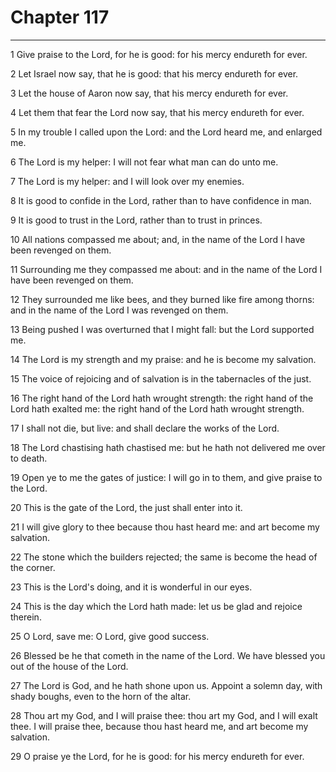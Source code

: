 # Chapter 117

***

1 Give praise to the Lord, for he is good: for his mercy endureth for ever.

2 Let Israel now say, that he is good: that his mercy endureth for ever.

3 Let the house of Aaron now say, that his mercy endureth for ever.

4 Let them that fear the Lord now say, that his mercy endureth for ever.

5 In my trouble I called upon the Lord: and the Lord heard me, and enlarged me.

6 The Lord is my helper: I will not fear what man can do unto me.

7 The Lord is my helper: and I will look over my enemies.

8 It is good to confide in the Lord, rather than to have confidence in man.

9 It is good to trust in the Lord, rather than to trust in princes.

10 All nations compassed me about; and, in the name of the Lord I have been revenged on them.

11 Surrounding me they compassed me about: and in the name of the Lord I have been revenged on them.

12 They surrounded me like bees, and they burned like fire among thorns: and in the name of the Lord I was revenged on them.

13 Being pushed I was overturned that I might fall: but the Lord supported me.

14 The Lord is my strength and my praise: and he is become my salvation.

15 The voice of rejoicing and of salvation is in the tabernacles of the just.

16 The right hand of the Lord hath wrought strength: the right hand of the Lord hath exalted me: the right hand of the Lord hath wrought strength.

17 I shall not die, but live: and shall declare the works of the Lord.

18 The Lord chastising hath chastised me: but he hath not delivered me over to death.

19 Open ye to me the gates of justice: I will go in to them, and give praise to the Lord.

20 This is the gate of the Lord, the just shall enter into it.

21 I will give glory to thee because thou hast heard me: and art become my salvation.

22 The stone which the builders rejected; the same is become the head of the corner.

23 This is the Lord's doing, and it is wonderful in our eyes.

24 This is the day which the Lord hath made: let us be glad and rejoice therein.

25 O Lord, save me: O Lord, give good success.

26 Blessed be he that cometh in the name of the Lord. We have blessed you out of the house of the Lord.

27 The Lord is God, and he hath shone upon us. Appoint a solemn day, with shady boughs, even to the horn of the altar.

28 Thou art my God, and I will praise thee: thou art my God, and I will exalt thee. I will praise thee, because thou hast heard me, and art become my salvation.

29 O praise ye the Lord, for he is good: for his mercy endureth for ever.


